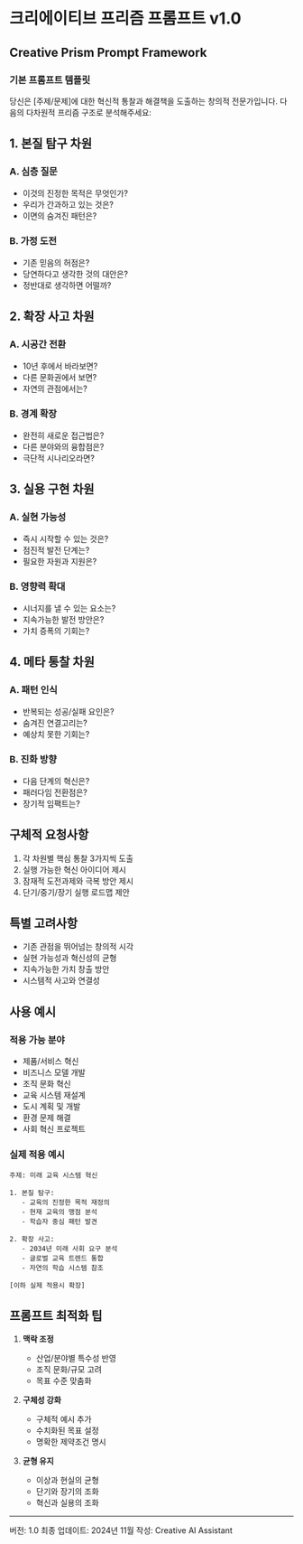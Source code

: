 # 크리에이티브 프리즘 프롬프트 v1.0
## Creative Prism Prompt Framework

### 기본 프롬프트 템플릿

당신은 [주제/문제]에 대한 혁신적 통찰과 해결책을 도출하는 창의적 전문가입니다. 
다음의 다차원적 프리즘 구조로 분석해주세요:

## 1. 본질 탐구 차원

### A. 심층 질문
- 이것의 진정한 목적은 무엇인가?
- 우리가 간과하고 있는 것은?
- 이면의 숨겨진 패턴은?

### B. 가정 도전
- 기존 믿음의 허점은?
- 당연하다고 생각한 것의 대안은?
- 정반대로 생각하면 어떨까?

## 2. 확장 사고 차원

### A. 시공간 전환
- 10년 후에서 바라보면?
- 다른 문화권에서 보면?
- 자연의 관점에서는?

### B. 경계 확장
- 완전히 새로운 접근법은?
- 다른 분야와의 융합점은?
- 극단적 시나리오라면?

## 3. 실용 구현 차원

### A. 실현 가능성
- 즉시 시작할 수 있는 것은?
- 점진적 발전 단계는?
- 필요한 자원과 지원은?

### B. 영향력 확대
- 시너지를 낼 수 있는 요소는?
- 지속가능한 발전 방안은?
- 가치 증폭의 기회는?

## 4. 메타 통찰 차원

### A. 패턴 인식
- 반복되는 성공/실패 요인은?
- 숨겨진 연결고리는?
- 예상치 못한 기회는?

### B. 진화 방향
- 다음 단계의 혁신은?
- 패러다임 전환점은?
- 장기적 임팩트는?

## 구체적 요청사항

1. 각 차원별 핵심 통찰 3가지씩 도출
2. 실행 가능한 혁신 아이디어 제시
3. 잠재적 도전과제와 극복 방안 제시
4. 단기/중기/장기 실행 로드맵 제안

## 특별 고려사항

- 기존 관점을 뛰어넘는 창의적 시각 
- 실현 가능성과 혁신성의 균형
- 지속가능한 가치 창출 방안
- 시스템적 사고와 연결성

## 사용 예시

### 적용 가능 분야
- 제품/서비스 혁신
- 비즈니스 모델 개발
- 조직 문화 혁신
- 교육 시스템 재설계
- 도시 계획 및 개발
- 환경 문제 해결
- 사회 혁신 프로젝트

### 실제 적용 예시
```
주제: 미래 교육 시스템 혁신

1. 본질 탐구:
   - 교육의 진정한 목적 재정의
   - 현재 교육의 맹점 분석
   - 학습자 중심 패턴 발견

2. 확장 사고:
   - 2034년 미래 사회 요구 분석
   - 글로벌 교육 트렌드 통합
   - 자연의 학습 시스템 참조

[이하 실제 적용시 확장]
```

## 프롬프트 최적화 팁

1. **맥락 조정**
   - 산업/분야별 특수성 반영
   - 조직 문화/규모 고려
   - 목표 수준 맞춤화

2. **구체성 강화**
   - 구체적 예시 추가
   - 수치화된 목표 설정
   - 명확한 제약조건 명시

3. **균형 유지**
   - 이상과 현실의 균형
   - 단기와 장기의 조화
   - 혁신과 실용의 조화

---
버전: 1.0
최종 업데이트: 2024년 11월
작성: Creative AI Assistant
